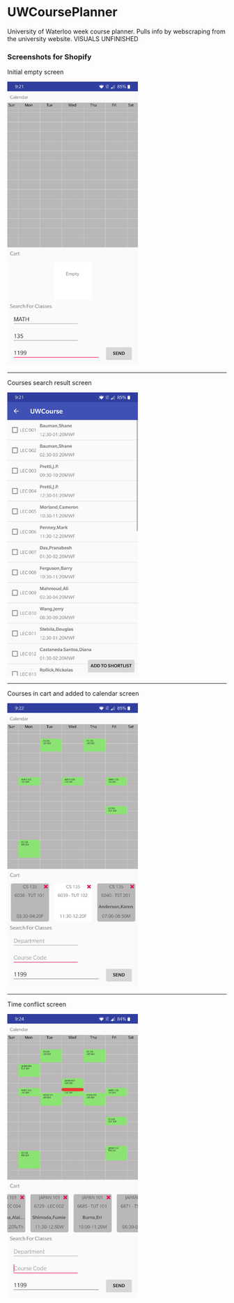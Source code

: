 # UWCoursePlanner

University of Waterloo week course planner. Pulls info by webscraping from the university website.
VISUALS UNFINISHED

### Screenshots for Shopify 
Initial empty screen

<img src="Screenshot_20200511-092131.jpg" alt="drawing" width="300"/>

---
Courses search result screen

<img src="Screenshot_20200511-092135.jpg" alt="drawing" width="300"/>

---
Courses in cart and added to calendar screen

<img src="Screenshot_20200511-092227.jpg" alt="drawing" width="300"/>

---
Time conflict screen

<img src="Screenshot_20200511-092419.jpg" alt="drawing" width="300"/>
